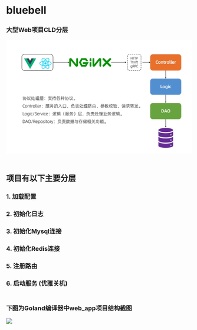 # bluebell </br>

### 大型Web项目CLD分层 </br>
<img src="https://github.com/Brighteststars/bluebell/blob/master/images/serve.png" /> </br></br>
## 项目有以下主要分层 </br>
### 1. 加载配置 </br>
### 2. 初始化日志 </br>
### 3. 初始化Mysql连接  </br>
### 4. 初始化Redis连接 </br>
### 5. 注册路由 </br>
### 6. 启动服务 (优雅关机) </br> </br>
### 下图为Goland编译器中web_app项目结构截图
<img src="https://github.com/Brighteststars/bluebell/blob/master/images/bluebell.png" /> </br></br>
